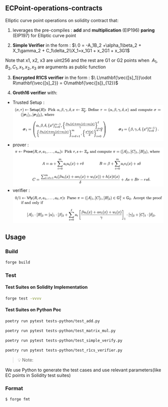 ## ECPoint-operations-contracts


Elliptic curve point operations on solidity contract that:

1. leverages the pre-compiles : **add** and **multiplication** (EIP196) **paring** (EIP197) for Elliptic curve point

2. **Simple Verifier** in the form : $`\
0 = -A_1B_2 +\alpha_1\beta_2 + X_1\gamma_2 + C_1\delta_2\\X_1=x_1G1 + x_2G1 + x_3G1`$

Note that x1, x2, x3 are uint256 and the rest are G1 or G2 points when $`\
A_1, B_2, C_1, x_1,x_2,x_3`$ are arguments as public function

3. **Encrypted R1CS verifier** in the form : $`\
L\mathbf{\vec{[s]_1}}\odot R\mathbf{\vec{[s]_2}} = O\mathbf{\vec{[s]}_{12}}`$

4. **Groth16 verifier** with:
- Trusted Setup : ![prover](./assets/trusted_setup.png)
- prover : ![prover](./assets/prover.png)
- verifier : ![prover](./assets/verifier.png)



## Usage

### Build

```bash
forge build
```

### Test

#### Test Suites on Solidity Implementation

```bash
forge test -vvvv
```

#### Test Suites on Python Poc

```bash
poetry run pytest tests-python/test_add.py
```

```bash
poetry run pytest tests-python/test_matrix_mul.py
```

```bash
poetry run pytest tests-python/test_simple_verify.py
```

```bash
poetry run pytest tests-python/test_r1cs_verifier.py
```

> 💡 Note:

We use Python to generate the test cases and use relevant parameters(like EC points in Solidity test suites)

### Format

```bash
$ forge fmt
```